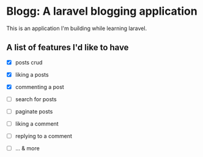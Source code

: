 # Blogg: A laravel blogging application

This is an application I'm building while learning laravel.

## A list of features I'd like to have

- [x] posts crud

- [x] liking a posts

- [x] commenting a post

- [ ] search for posts

- [ ] paginate posts

- [ ] liking a comment

- [ ] replying to a comment

- [ ] ... & more

